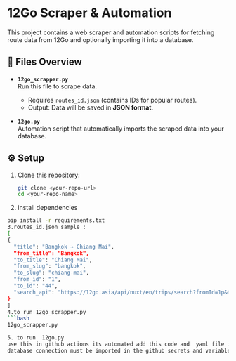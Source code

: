 # 12Go Scraper & Automation  

This project contains a web scraper and automation scripts for fetching route data from 12Go and optionally importing it into a database.  

## 📂 Files Overview  

- **`12go_scrapper.py`**  
  Run this file to scrape data.  
  - Requires `routes_id.json` (contains IDs for popular routes).  
  - Output: Data will be saved in **JSON format**.  

- **`12go.py`**  
  Automation script that automatically imports the scraped data into your database.  

## ⚙️ Setup  

1. Clone this repository:  
   ```bash
   git clone <your-repo-url>
   cd <your-repo-name>
2. install dependencies 
  ```bash 
  pip install -r requirements.txt
3.routes_id.json sample :
[
  {
    "title": "Bangkok → Chiang Mai",
    "from_title": "Bangkok",
    "to_title": "Chiang Mai",
    "from_slug": "bangkok",
    "to_slug": "chiang-mai",
    "from_id": "1",
    "to_id": "44",
    "search_api": "https://12go.asia/api/nuxt/en/trips/search?fromId=1p&toId=44p&fromSlug=bangkok&toSlug=chiang-mai&people=2&date=2025-08-17&date2=undefined&csrf=dbSGug&direction=forward&cartHash=&outboundTripKey=&outboundGodate="
  }
]
4.to run 12go_scrapper.py 
  ```bash 
  12go_scrapper.py

5. to run  12go.py
  use this in github actions its automated add this code and  yaml file in your github and create an github secrets
  database connection must be imported in the github secrets and variable -> actions -> new repository and then paste your connection string , the variable must be DATABASE_URL = your connection string